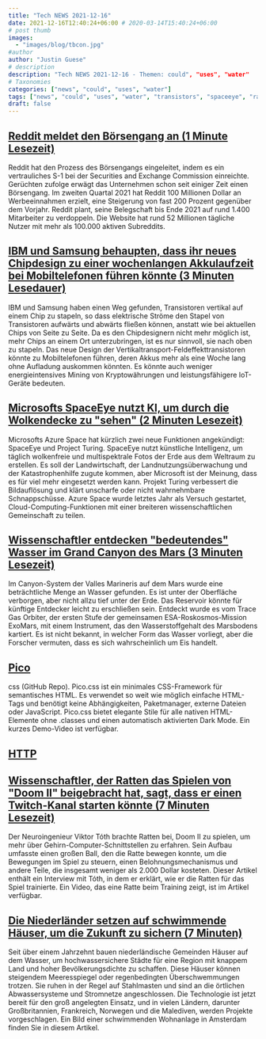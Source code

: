 ```yaml
---
title: "Tech NEWS 2021-12-16"
date: 2021-12-16T12:40:24+06:00 # 2020-03-14T15:40:24+06:00
# post thumb
images:
  - "images/blog/tbcon.jpg"
#author
author: "Justin Guese"
# description
description: "Tech NEWS 2021-12-16 - Themen: could", "uses", "water"
# Taxonomies
categories: ["news", "could", "uses", "water"]
tags: ["news", "could", "uses", "water", "transistors", "spaceeye", "rats"]
draft: false
---
```


## [Reddit meldet den Börsengang an (1 Minute Lesezeit)](https://www.theverge.com/2021/12/15/22838901/reddit-going-public-sec-s-1-filing-confidential/1/0100017dc2f24e81-acad6689-d17a-4dfa-b2ef-c7ee59740238-000000/hmgpVvwxhy_JVAImEVKAjxUgQFAUatgH9MV-jn4CVHE=228)

 Reddit hat den Prozess des Börsengangs eingeleitet, indem es ein vertrauliches S-1 bei der Securities and Exchange Commission einreichte. Gerüchten zufolge erwägt das Unternehmen schon seit einiger Zeit einen Börsengang. Im zweiten Quartal 2021 hat Reddit 100 Millionen Dollar an Werbeeinnahmen erzielt, eine Steigerung von fast 200 Prozent gegenüber dem Vorjahr. Reddit plant, seine Belegschaft bis Ende 2021 auf rund 1.400 Mitarbeiter zu verdoppeln. Die Website hat rund 52 Millionen tägliche Nutzer mit mehr als 100.000 aktiven Subreddits.

## [IBM und Samsung behaupten, dass ihr neues Chipdesign zu einer wochenlangen Akkulaufzeit bei Mobiltelefonen führen könnte (3 Minuten Lesedauer)](https://www.theverge.com/2021/12/14/22834895/ibm-samsung-vtfet-transistor-technology-advancement-battery-life-smartphone-semiconductor?scrolla=5eb6d68b7fedc32c19ef33b4)

 IBM und Samsung haben einen Weg gefunden, Transistoren vertikal auf einem Chip zu stapeln, so dass elektrische Ströme den Stapel von Transistoren aufwärts und abwärts fließen können, anstatt wie bei aktuellen Chips von Seite zu Seite. Da es den Chipdesignern nicht mehr möglich ist, mehr Chips an einem Ort unterzubringen, ist es nur sinnvoll, sie nach oben zu stapeln. Das neue Design der Vertikaltransport-Feldeffekttransistoren könnte zu Mobiltelefonen führen, deren Akkus mehr als eine Woche lang ohne Aufladung auskommen könnten. Es könnte auch weniger energieintensives Mining von Kryptowährungen und leistungsfähigere IoT-Geräte bedeuten.

## [Microsofts SpaceEye nutzt KI, um durch die Wolkendecke zu "sehen" (2 Minuten Lesezeit)](https://www.extremetech.com/extreme/329765-microsofts-spaceeye-uses-ai-to-see-through-cloud-cover)

 Microsofts Azure Space hat kürzlich zwei neue Funktionen angekündigt: SpaceEye und Project Turing. SpaceEye nutzt künstliche Intelligenz, um täglich wolkenfreie und multispektrale Fotos der Erde aus dem Weltraum zu erstellen. Es soll der Landwirtschaft, der Landnutzungsüberwachung und der Katastrophenhilfe zugute kommen, aber Microsoft ist der Meinung, dass es für viel mehr eingesetzt werden kann. Projekt Turing verbessert die Bildauflösung und klärt unscharfe oder nicht wahrnehmbare Schnappschüsse. Azure Space wurde letztes Jahr als Versuch gestartet, Cloud-Computing-Funktionen mit einer breiteren wissenschaftlichen Gemeinschaft zu teilen.

## [Wissenschaftler entdecken "bedeutendes" Wasser im Grand Canyon des Mars (3 Minuten Lesezeit)](https://www.vice.com/en/article/wxdjem/scientists-discover-significant-water-hidden-in-martian-grand-canyon)

 Im Canyon-System der Valles Marineris auf dem Mars wurde eine beträchtliche Menge an Wasser gefunden. Es ist unter der Oberfläche verborgen, aber nicht allzu tief unter der Erde. Das Reservoir könnte für künftige Entdecker leicht zu erschließen sein. Entdeckt wurde es vom Trace Gas Orbiter, der ersten Stufe der gemeinsamen ESA-Roskosmos-Mission ExoMars, mit einem Instrument, das den Wasserstoffgehalt des Marsbodens kartiert. Es ist nicht bekannt, in welcher Form das Wasser vorliegt, aber die Forscher vermuten, dass es sich wahrscheinlich um Eis handelt.

## [Pico](https://github.com/picocss/pico)

css (GitHub Repo). Pico.css ist ein minimales CSS-Framework für semantisches HTML. Es verwendet so weit wie möglich einfache HTML-Tags und benötigt keine Abhängigkeiten, Paketmanager, externe Dateien oder JavaScript. Pico.css bietet elegante Stile für alle nativen HTML-Elemente ohne .classes und einen automatisch aktivierten Dark Mode. Ein kurzes Demo-Video ist verfügbar.

## [HTTP](https://requestmetrics.com/web-performance/http3-is-fast)



## [Wissenschaftler, der Ratten das Spielen von "Doom II" beigebracht hat, sagt, dass er einen Twitch-Kanal starten könnte (7 Minuten Lesezeit)](https://futurism.com/viktor-toth-doom-rat/1/0100017dc2f24e81-acad6689-d17a-4dfa-b2ef-c7ee59740238-000000/1kYcvzjca82QiHCPOHZ6f183198FOf4gt1WqHNHuXGw=228)

 Der Neuroingenieur Viktor Tóth brachte Ratten bei, Doom II zu spielen, um mehr über Gehirn-Computer-Schnittstellen zu erfahren. Sein Aufbau umfasste einen großen Ball, den die Ratte bewegen konnte, um die Bewegungen im Spiel zu steuern, einen Belohnungsmechanismus und andere Teile, die insgesamt weniger als 2.000 Dollar kosteten. Dieser Artikel enthält ein Interview mit Tóth, in dem er erklärt, wie er die Ratten für das Spiel trainierte. Ein Video, das eine Ratte beim Training zeigt, ist im Artikel verfügbar.

## [Die Niederländer setzen auf schwimmende Häuser, um die Zukunft zu sichern (7 Minuten)](https://e360.yale.edu/features/the-dutch-flock-to-floating-homes-embracing-a-wetter-future)

 Seit über einem Jahrzehnt bauen niederländische Gemeinden Häuser auf dem Wasser, um hochwassersichere Städte für eine Region mit knappem Land und hoher Bevölkerungsdichte zu schaffen. Diese Häuser können steigendem Meeresspiegel oder regenbedingten Überschwemmungen trotzen. Sie ruhen in der Regel auf Stahlmasten und sind an die örtlichen Abwassersysteme und Stromnetze angeschlossen. Die Technologie ist jetzt bereit für den groß angelegten Einsatz, und in vielen Ländern, darunter Großbritannien, Frankreich, Norwegen und die Malediven, werden Projekte vorgeschlagen. Ein Bild einer schwimmenden Wohnanlage in Amsterdam finden Sie in diesem Artikel.

